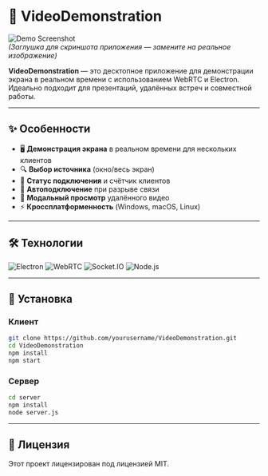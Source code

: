 # 🎥 VideoDemonstration 

![Demo Screenshot](https://via.placeholder.com/800x500/2d3748/ffffff?text=VideoDemonstration+Demo)  
*(Заглушка для скриншота приложения — замените на реальное изображение)*  

**VideoDemonstration** — это десктопное приложение для демонстрации экрана в реальном времени с использованием WebRTC и Electron. Идеально подходит для презентаций, удалённых встреч и совместной работы.

---

## ✨ Особенности
- 🖥 **Демонстрация экрана** в реальном времени для нескольких клиентов  
- 🔍 **Выбор источника** (окно/весь экран)  
- 📶 **Статус подключения** и счётчик клиентов  
- 🚀 **Автоподключение** при разрыве связи  
- 📌 **Модальный просмотр** удалённого видео  
- ⚡ **Кроссплатформенность** (Windows, macOS, Linux)  

---

## 🛠 Технологии
![Electron](https://img.shields.io/badge/Electron-2B2E3A?style=flat&logo=electron&logoColor=9FEAF9)
![WebRTC](https://img.shields.io/badge/WebRTC-333333?style=flat&logo=webrtc&logoColor=white)
![Socket.IO](https://img.shields.io/badge/Socket.IO-010101?style=flat&logo=socket.io&logoColor=white)
![Node.js](https://img.shields.io/badge/Node.js-339933?style=flat&logo=nodedotjs&logoColor=white)

---

## 🚀 Установка

### Клиент
```bash
git clone https://github.com/yourusername/VideoDemonstration.git
cd VideoDemonstration
npm install
npm start
```
### Сервер
```bash
cd server
npm install
node server.js
```
---
## 📝 Лицензия
Этот проект лицензирован под лицензией MIT.